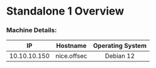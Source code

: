 # Standalone 1 Overview

### Machine Details:

|      IP      |  Hostname   | Operating System |
| :----------: | :---------: | :--------------: |
| 10.10.10.150 | nice.offsec |    Debian 12     |
